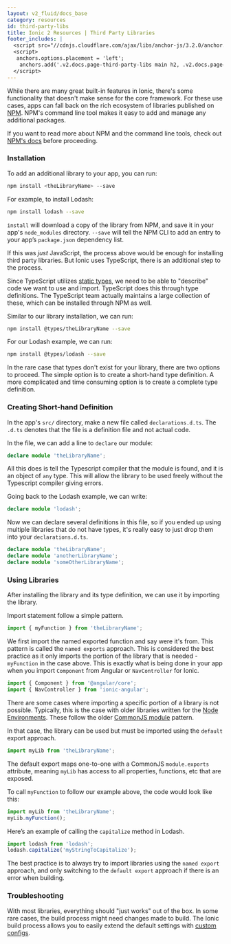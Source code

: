 ```yaml
---
layout: v2_fluid/docs_base
category: resources
id: third-party-libs
title: Ionic 2 Resources | Third Party Libraries
footer_includes: |
  <script src="//cdnjs.cloudflare.com/ajax/libs/anchor-js/3.2.0/anchor.min.js"></script>
  <script>
   anchors.options.placement = 'left';
    anchors.add('.v2.docs.page-third-party-libs main h2, .v2.docs.page-third-party-libs main h3');
  </script>
---
```



While there are many great built-in features in Ionic, there's some functionality that doesn't make sense for the core framework. For these use cases, apps can fall back on the rich ecosystem of libraries published on [NPM](https://www.npmjs.com). NPM's command line tool makes it easy to add and manage any additional packages.

If you want to read more about NPM and the command line tools, check out [NPM's docs](https://docs.npmjs.com/) before proceeding.


### Installation

To add an additional library to your app, you can run:

```bash
npm install <theLibraryName> --save
```

For example, to install Lodash:

```bash
npm install lodash --save
```

`install` will download a copy of the library from NPM, and save it in your app's `node_modules` directory.  `--save` will tell the NPM CLI to add an entry to your app’s `package.json` dependency list.

If this was _just_ JavaScript, the process above would be enough for installing third party libraries. But Ionic uses TypeScript, there is an additional step to the process.

Since TypeScript utilizes [static types](https://en.wikipedia.org/wiki/Type_system#STATIC), we need to be able to "describe" code we want to use and import. TypeScript does this through type definitions. The TypeScript team actually maintains a large collection of these, which can be installed through NPM as well.

Similar to our library installation, we can run:

```bash
npm install @types/theLibraryName --save
```

For our Lodash example, we can run:

```bash
npm install @types/lodash --save
```

In the rare case that types don't exist for your library, there are two options to proceed. The simple option is to create a short-hand type definition. A more complicated and time consuming option is to create a complete type definition.

### Creating Short-hand Definition

In the app's `src/` directory, make a new file called `declarations.d.ts`. The `.d.ts` denotes that the file is a definition file and not actual code.

In the file, we can add a line to `declare` our module:

```typescript
declare module 'theLibraryName';
```

All this does is tell the Typescript compiler that the module is found, and it is an object of `any` type. This will allow the library to be used freely without the Typescript compiler giving errors.

Going back to the Lodash example, we can write:

```typescript
declare module 'lodash';
```

Now we can declare several definitions in this file, so if you ended up using multiple libraries that do not have types, it's really easy to just drop them into your `declarations.d.ts`.

```typescript
declare module 'theLibraryName';
declare module 'anotherLibraryName';
declare module 'someOtherLibraryName';
```

### Using Libraries

After installing the library and its type definition, we can use it by importing the library.

Import statement follow a simple pattern.

```typescript
import { myFunction } from 'theLibraryName';
```

We first import the named exported function and say were it's from. This pattern is called the `named exports` approach. This is considered the best practice as it only imports the portion of the library that is needed - `myFunction` in the case above. This is exactly what is being done in your app when you import `Component` from Angular or `NavController` for Ionic.

```typescript
import { Component } from '@angular/core';
import { NavController } from 'ionic-angular';
```

There are some cases where importing a specific portion of a library is not possible. Typically, this is the case with older libraries written for the [Node Environments](https://nodejs.org/en/). These follow the older [CommonJS module](https://nodejs.org/docs/latest/api/modules.html) pattern.

In that case, the library can be used but must be imported using the `default` export approach.

```typescript
import myLib from 'theLibraryName';
```

The default export maps one-to-one with a CommonJS `module.exports` attribute, meaning `myLib` has access to all properties, functions, etc that are exposed.

To call `myFunction` to follow our example above, the code would look like this:

```typescript
import myLib from 'theLibraryName';
myLib.myFunction();
```

Here’s an example of calling the `capitalize` method in Lodash.

```typescript
import lodash from 'lodash';
lodash.capitalize('myStringToCapitalize');
```

The best practice is to always try to import libraries using the `named export` approach, and only switching to the `default export` approach if there is an error when building.

### Troubleshooting

With most libraries, everything should "just works" out of the box. In some rare cases, the build process might need changes made to build. The Ionic build process allows you to easily extend the default settings with [custom configs](https://github.com/driftyco/ionic-app-scripts#custom-config-files).
